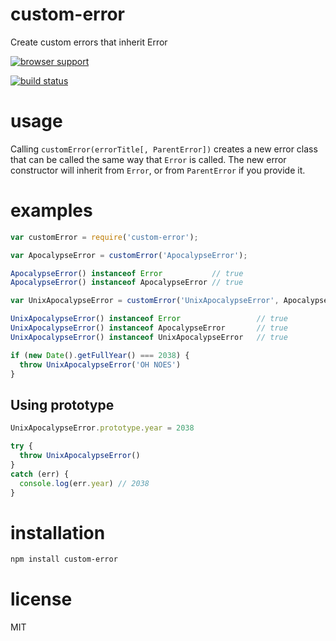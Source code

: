 # custom-error

Create custom errors that inherit Error

[![browser support](https://ci.testling.com/AndreZSanchez/custom-error.png)](http://ci.testling.com/AndreZSanchez/custom-error)

[![build status](https://secure.travis-ci.org/AndreZSanchez/custom-error.svg)](http://travis-ci.org/AndreZSanchez/custom-error)

# usage

Calling `customError(errorTitle[, ParentError])` creates a new error class that can be called the
same way that `Error` is called. The new error constructor will inherit from `Error`, or from
`ParentError` if you provide it.

# examples

``` js
var customError = require('custom-error');

var ApocalypseError = customError('ApocalypseError');

ApocalypseError() instanceof Error           // true
ApocalypseError() instanceof ApocalypseError // true

var UnixApocalypseError = customError('UnixApocalypseError', ApocalypseError)

UnixApocalypseError() instanceof Error                 // true
UnixApocalypseError() instanceof ApocalypseError       // true
UnixApocalypseError() instanceof UnixApocalypseError   // true

if (new Date().getFullYear() === 2038) {
  throw UnixApocalypseError('OH NOES')
}
```

## Using prototype

``` js
UnixApocalypseError.prototype.year = 2038

try {
  throw UnixApocalypseError()
}
catch (err) {
  console.log(err.year) // 2038
}
```


# installation

``` bash
npm install custom-error
```

# license

MIT
